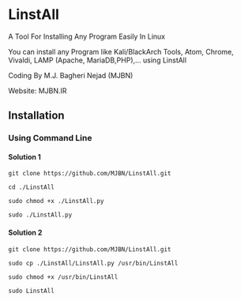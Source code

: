 # LinstAll
A Tool For Installing Any Program Easily In Linux

You can install any Program like Kali/BlackArch Tools, Atom, Chrome, Vivaldi, LAMP (Apache, MariaDB,PHP),... using LinstAll

Coding By M.J. Bagheri Nejad (MJBN)

Website: MJBN.IR

<h2>Installation</h2>
  <h3>Using Command Line</h3>
   <h4>Solution 1</h4>

    git clone https://github.com/MJBN/LinstAll.git
    
    cd ./LinstAll
    
    sudo chmod +x ./LinstAll.py
    
    sudo ./LinstAll.py
   <h4>Solution 2</h4>
   
    git clone https://github.com/MJBN/LinstAll.git
    
    sudo cp ./LinstAll/LinstAll.py /usr/bin/LinstAll
    
    sudo chmod +x /usr/bin/LinstAll
    
    sudo LinstAll
